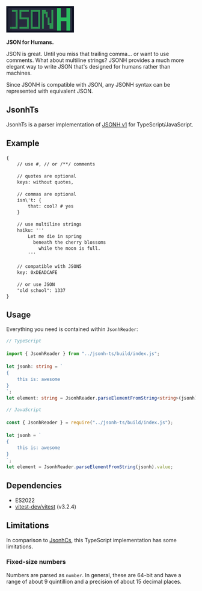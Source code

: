 <img src="https://github.com/jsonh-org/Jsonh/blob/main/IconUpscaled.png?raw=true" width=180>

**JSON for Humans.**

JSON is great. Until you miss that trailing comma... or want to use comments. What about multiline strings?
JSONH provides a much more elegant way to write JSON that's designed for humans rather than machines.

Since JSONH is compatible with JSON, any JSONH syntax can be represented with equivalent JSON.

## JsonhTs

JsonhTs is a parser implementation of [JSONH v1](https://github.com/jsonh-org/Jsonh) for TypeScript/JavaScript.

## Example

```jsonh
{
    // use #, // or /**/ comments
    
    // quotes are optional
    keys: without quotes,

    // commas are optional
    isn\'t: {
        that: cool? # yes
    }

    // use multiline strings
    haiku: '''
        Let me die in spring
          beneath the cherry blossoms
            while the moon is full.
        '''
    
    // compatible with JSON5
    key: 0xDEADCAFE

    // or use JSON
    "old school": 1337
}
```

## Usage

Everything you need is contained within `JsonhReader`:

```ts
// TypeScript

import { JsonhReader } from "../jsonh-ts/build/index.js";

let jsonh: string = `
{
    this is: awesome
}
`;
let element: string = JsonhReader.parseElementFromString<string>(jsonh).value;
```

```js
// JavaScript

const { JsonhReader } = require("../jsonh-ts/build/index.js");

let jsonh = `
{
    this is: awesome
}
`;
let element = JsonhReader.parseElementFromString(jsonh).value;
```

## Dependencies

- ES2022
- [vitest-dev/vitest](https://github.com/vitest-dev/vitest) (v3.2.4)

## Limitations

In comparison to [JsonhCs](https://github.com/jsonh-org/JsonhCs), this TypeScript implementation has some limitations.

### Fixed-size numbers

Numbers are parsed as `number`.
In general, these are 64-bit and have a range of about 9 quintillion and a precision of about 15 decimal places.